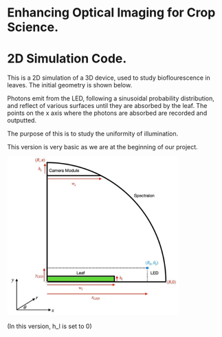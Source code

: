# Enhancing Optical Imaging for Crop Science.
# 2D Simulation Code.
This is a 2D simulation of a 3D device, used to study bioflourescence in leaves. The initial geometry is shown below.

Photons emit from the LED, following a sinusoidal probability distribution, and reflect of various surfaces until they are absorbed by the leaf. The points on the x axis where the photons are absorbed are recorded and outputted. 

The purpose of this is to study the uniformity of illumination.

This version is very basic as we are at the beginning of our project.

<p align="left">
  <img src="274207123_5212102385487366_2221284332605063388_n.jpg" width="400" title="hover text">
</p>
(In this version, h_l is set to 0)
